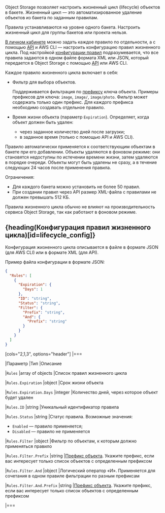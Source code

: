 Object Storage позволяет настроить жизненный цикл (lifecycle) объектов в бакете. Жизненный цикл — это автоматизированное удаление объектов из бакета по заданным правилам.

Правила устанавливаются на уровне одного бакета. Настроить жизненный цикл для группы бакетов или проекта нельзя.

[В личном кабинете](../../instructions/buckets/manage-bucket#manage_lifecycle) можно задать каждое правило по отдельности, а с помощью [API](/ru/tools-for-using-services/api/api-spec/s3-rest-api/lifecycle-api) и AWS CLI — настроить конфигурацию правил жизненного цикла. Под настройкой [конфигурации правил](#lifecycle_config) подразумевается, что все правила задаются в одном файле формата XML или JSON, который передается в Object Storage с помощью [API](/ru/tools-for-using-services/api/api-spec/s3-rest-api/lifecycle-api) или AWS CLI.

Каждое правило жизненного цикла включает в себя:

- Фильтр для выбора объектов.

  Поддерживается фильтрация по [префиксу](/ru/storage/s3/concepts/about#object_key) ключа объекта. Примеры префиксов для ключа: `image`, `image/`, `image/photo`. Фильтр может содержать только один префикс. Для каждого префикса необходимо создавать отдельное правило.

- Время жизни объекта (параметр `Expiration`). Определяет, когда объект должен быть удален: 

   - через заданное количество дней после загрузки;
   - в заданное время (только с помощью API и AWS CLI).

Правило автоматически применяется к соответствующим объектам в бакете при его добавлении. Объекты удаляются в фоновом режиме: они становятся недоступны по истечении времени жизни, затем удаляются в порядке очереди. Объекты могут быть удалены не сразу, а в течение следующих 24 часов после применения правила.

Ограничения:

- Для каждого бакета можно установить не более 50 правил.
- При создании правил через API размер XML-файла с правилами не должен превышать 512 КБ.

Правила жизненного цикла обычно не влияют на производительность сервиса Object Storage, так как работают в фоновом режиме.

## {heading(Конфигурация правил жизненного цикла)[id=lifecycle_config]}

Конфигурация жизненного цикла описывается в файле в формате JSON (для AWS CLI) или в формате XML (для API).

Пример файла конфигурации в формате JSON:

```json
{
  "Rules": [
    {
      "Expiration": {
        "Days": 1
      },
      "ID": "string",
      "Status": "string",
      "Filter": {
        "Prefix": "string",
        "And": {
          "Prefix": "string"
        }  
      }
    }
  ]
}
```

[cols="2,1,3", options="header"]
|===

|Параметр
|Тип
|Описание

|`Rules`
|array of objects
|Список правил жизненного цикла

|`Rules.Expiration`
|object
|Срок жизни объекта

|`Rules.Expiration.Days`
|integer
|Количество дней, через которое объект будет удален

|`Rules.ID`
|string
|Уникальный идентификатор правила

|`Rules.Status`
|string
|Статус правила. Возможные значения: 

- `Enabled` — правило применяется; 
- `Disabled` — правило не применяется

|`Rules.Filter`
|object
|Фильтр по объектам, к которым должно применяться правило

|`Rules.Filter.Prefix`
|string
|[Префикс объекта](/ru/storage/s3/concepts/about#object_key). Укажите префикс, если вас интересует только список объектов с определенным префиксом

|`Rules.Filter.And`
|object
|Логический оператор «И». Применяется для сочетания в одном правиле фильтрации по разным префиксам

|`Rules.Filter.And.Prefix`
|string
|[Префикс объекта](/ru/storage/s3/concepts/about#object_key). Укажите префикс, если вас интересует только список объектов с определенным префиксом

|===